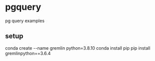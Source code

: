 # pgquery
pg query examples

## setup
conda create --name gremlin python=3.8.10
conda install pip
pip install gremlinpython==3.6.4
